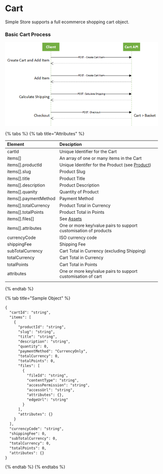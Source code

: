 # Cart

Simple Store supports a full ecommerce shopping cart object.

### Basic Cart Process

![](../../.gitbook/assets/image%20%2830%29.png)

{% tabs %}
{% tab title="Attributes" %}


| Element | Desciption |
| :--- | :--- |
| cartId | Unique Identifier for the Cart |
| items\[\] | An array of one or many items in the Cart |
| items\[\].productId | Unique Identifer for the Product \(see [Product](../../catalog-1/product.md)\) |
| items\[\].slug | Product Slug |
| items\[\].title | Product Title |
| items\[\].description | Product Description |
| items\[\].quanity | Quantity of Product |
| items\[\].paymentMethod | Payment Method |
| items\[\].totalCurrency | Product Total in Currency |
| items\[\].totalPoints | Product Total in Points |
| items\[\].files\[\] | See [Assets](../../assets-1/assets.md) |
| items\[\].attributes | One or more key/value pairs to support customisation of products |
| currencyCode | ISO currency code |
| shippingFee | Shipping Fee |
| subTotalCurrency | Cart Total in Currency \(excluding Shipping\) |
| totalCurrency | Cart Total in Currency |
| totalPoints | Cart Total in Points |
| attributes | One or more key/value pairs to support customisation of cart |
|  |  |
{% endtab %}

{% tab title="Sample Object" %}
```text
{
  "cartId": "string",
  "items": [
    {
      "productId": "string",
      "slug": "string",
      "title": "string",
      "description": "string",
      "quantity": 0,
      "paymentMethod": "CurrencyOnly",
      "totalCurrency": 0,
      "totalPoints": 0,
      "files": [
        {
          "fileId": "string",
          "contentType": "string",
          "accessPermission": "string",
          "accessUrl": "string",
          "attributes": {},
          "edgeUrl": "string"
        }
      ],
      "attributes": {}
    }
  ],
  "currencyCode": "string",
  "shippingFee": 0,
  "subTotalCurrency": 0,
  "totalCurrency": 0,
  "totalPoints": 0,
  "attributes": {}
}
```
{% endtab %}
{% endtabs %}





